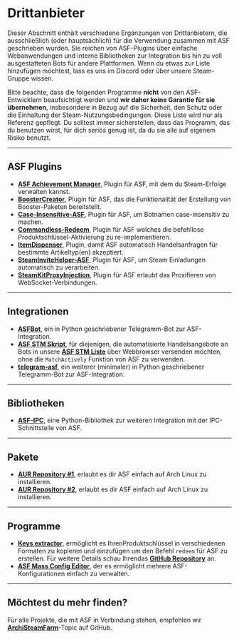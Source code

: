 # Drittanbieter

Dieser Abschnitt enthält verschiedene Ergänzungen von Drittanbietern, die ausschließlich (oder hauptsächlich) für die Verwendung zusammen mit ASF geschrieben wurden. Sie reichen von ASF-Plugins über einfache Webanwendungen und interne Bibliotheken zur Integration bis hin zu voll ausgestatteten Bots für andere Plattformen. Wenn du etwas zur Liste hinzufügen möchtest, lass es uns im Discord oder über unsere Steam-Gruppe wissen.

Bitte beachte, dass die folgenden Programme **nicht** von den ASF-Entwicklern beaufsichtigt werden und **wir daher keine Garantie für sie übernehmen**, insbesondere in Bezug auf die Sicherheit, den Schutz oder die Einhaltung der Steam-Nutzungsbedingungen. Diese Liste wird nur als Referenz gepflegt. Du solltest immer sicherstellen, dass das Programm, das du benutzen wirst, für dich seriös genug ist, da du sie alle auf eigenem Risiko benutzt.

---

## ASF Plugins

- **[ASF Achievement Manager](https://github.com/Ryzhehvost/ASF-Achievement-Manager)**, Plugin für ASF, mit dem du Steam-Erfolge verwalten kannst.
- **[BoosterCreator](https://github.com/Ryzhehvost/BoosterCreator)**, Plugin für ASF, das die Funktionalität der Erstellung von Booster-Paketen bereitstellt.
- **[Case-Insensitive-ASF](https://github.com/Ryzhehvost/Case-Insensitive-ASF)**, Plugin für ASF, um Botnamen case-insensitiv zu machen.
- **[Commandless-Redeem](https://github.com/Ryzhehvost/Commandless-Redeem)**, Plugin für ASF welches die befehllose Produktschlüssel-Aktivierung zu re-implementieren.
- **[ItemDispenser](https://github.com/Ryzhehvost/ItemDispenser)**, Plugin, damit ASF automatisch Handelsanfragen für bestimmte Artikeltyp(en) akzeptiert.
- **[SteamInviteHelper-ASF](https://github.com/1461748123/SteamInviteHelper-ASF)**, Plugin für ASF, um Steam Einladungen automatisch zu verarbeiten.
- **[SteamKitProxyInjection](https://github.com/Vital7/SteamKitProxyInjection)**, Plugin für ASF erlaubt das Proxifieren von WebSocket-Verbindungen.

---

## Integrationen

- **[ASFBot](https://github.com/dmcallejo/ASFBot)**, ein in Python geschriebener Telegramm-Bot zur ASF-Integration.
- **[ASF STM Skript](https://greasyfork.org/en/scripts/404754-asf-stm)**, für diejenigen, die automatisierte Handelsangebote an Bots in unsere **[ASF STM Liste](https://github.com/JustArchiNET/ArchiSteamFarm/wiki/Statistics#public-asf-stm-listing)** über Webbrowser versenden möchten, ohne die `MatchActively` Funktion von ASF zu verwenden.
- **[telegram-asf](https://github.com/deluxghost/telegram-asf)**, ein weiterer (minimaler) in Python geschriebener Telegramm-Bot zur ASF-Integration.

---

## Bibliotheken

- **[ASF-IPC](https://github.com/deluxghost/ASF_IPC)**, eine Python-Bibliothek zur weiteren Integration mit der IPC-Schnittstelle von ASF.

---

## Pakete

- **[AUR Repository #1](https://aur.archlinux.org/packages/asf)**, erlaubt es dir ASF einfach auf Arch Linux zu installieren.
- **[AUR Repository #2](https://aur.archlinux.org/packages/archisteamfarm-bin)**, erlaubt es dir ASF einfach auf Arch Linux zu installieren.

---

## Programme

- **[Keys extractor](https://ske.xpixv.com)**, ermöglicht es IhrenProduktschlüssel in verschiedenen Formaten zu kopieren und einzufügen um den Befehl `redeem` für ASF zu erstellen. Für weitere Details schau Ihrendas **[GitHub Repository](https://github.com/PixvIO/SKE)** an.
- **[ASF Mass Config Editor](https://github.com/genesix-eu/ASF_MCE)**, der es ermöglicht mehrere ASF-Konfigurationen einfach zu verwalten.

---

## Möchtest du mehr finden?

Für alle Projekte, die mit ASF in Verbindung stehen, empfehlen wir **[ArchiSteamFarm](https://github.com/topics/archisteamfarm)**-Topic auf GitHub.